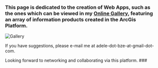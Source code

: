 ### This page is dedicated to the creation of Web Apps, such as the ones which can be viewed in my [Online Gallery](https://adeleramos.maps.arcgis.com/apps/PublicGallery/index.html?appid=831af299cdc54a49b7bcbc68acaf41ee), featuring an array of information products created in the ArcGis Platform.

![Gallery](https://adeleramosbz.files.wordpress.com/2017/07/gallery-icon.jpg)

If you have suggestions, please e-mail me at adele-dot-bze-at-gmail-dot-com.

Looking forward to networking and collaborating via this platform. ###
